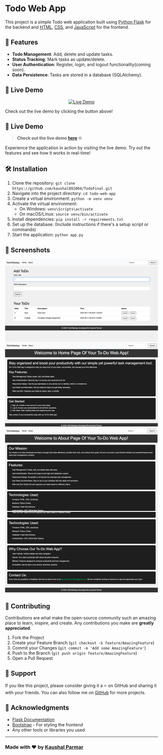 # Todo Web App

This project is a simple Todo web application built using [Python Flask](https://flask.palletsprojects.com/) for the backend and [HTML](https://developer.mozilla.org/en-US/docs/Web/HTML), [CSS](https://developer.mozilla.org/en-US/docs/Web/CSS), and [JavaScript](https://developer.mozilla.org/en-US/docs/Web/JavaScript) for the frontend.

## 🚀 Features

- **Todo Management**: Add, delete and update tasks.
- **Status Tracking**: Mark tasks as update/delete.
- **User Authentication**: Register, login, and logout functionality(coming soon).
- **Data Persistence**: Tasks are stored in a database (SQLAlchemy).

## 🎯 Live Demo

<p align="center">
  <a href="https://todo-webapp-kaushal.vercel.app/" target="_blank">
    <img src="https://img.shields.io/badge/Launch-Demo-blue?style=for-the-badge&logo=google-chrome" alt="Live Demo">
  </a>
</p>

Check out the live demo by clicking the button above!


## 🚀 **Live Demo**

> **Check out the live demo [here](https://yourappdemo.com)** 🌐

Experience the application in action by visiting the live demo. Try out the features and see how it works in real-time!



## 🛠️ Installation

1. Clone the repository: `git clone https://github.com/kaushal892004/TodoFinal.git`
2. Navigate into the project directory: `cd todo-web-app`
3. Create a virtual environment: `python -m venv venv`
4. Activate the virtual environment:
   - On Windows: `venv\Scripts\activate`
   - On macOS/Linux: `source venv/bin/activate`
5. Install dependencies: `pip install -r requirements.txt`
6. Set up the database: (Include instructions if there's a setup script or commands)
7. Start the application: `python app.py`

## 🎨 Screenshots

![Screenshot 1](Images/Screenshot%201.png)
![Screenshot 2](Images/Screenshot%202.png)
![Screenshot 3](Images/Screenshot%203.png)
![Screenshot 4](Images/Screenshot%204.png)



## 🤝 Contributing

Contributions are what make the open-source community such an amazing place to learn, inspire, and create. Any contributions you make are **greatly appreciated**.

1. Fork the Project
2. Create your Feature Branch (`git checkout -b feature/AmazingFeature`)
3. Commit your Changes (`git commit -m 'Add some AmazingFeature'`)
4. Push to the Branch (`git push origin feature/AmazingFeature`)
5. Open a Pull Request

## 🙌 Support

If you like this project, please consider giving it a ⭐ on GitHub and sharing it with your friends. You can also follow me on [GitHub](https://github.com/yourusername) for more projects.


## 📢 Acknowledgments

- [Flask Documentation](https://flask.palletsprojects.com/)
- [Bootstrap](https://getbootstrap.com/) - For styling the frontend
- Any other tools or libraries you used

---

### Made with ❤️ by [Kaushal Parmar](https://github.com/kaushal892004)
